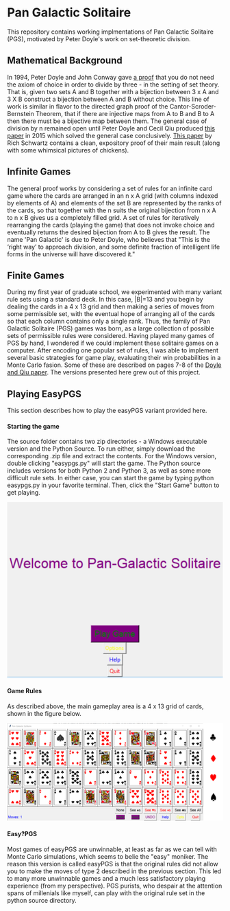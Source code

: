 # Pan Galactic Solitaire

This repository contains working implmentations of Pan Galactic Solitaire (PGS), motivated by Peter Doyle's work on set-theoretic division. 


<h2> Mathematical Background </h2>
In 1994, Peter Doyle and John Conway gave <a href="https://arxiv.org/pdf/math/0605779.pdf">a proof<a/> that you do not need the axiom of choice in order to divide by three - in the setting of set theory. That is, given two sets A and B together with a bijection between 3 x A and 3 X B construct a bijection between A and B without choice. This line of work is similar in flavor to the directed graph proof of the Cantor-Scroder-Bernstein Theorem, that if there are injective maps from A to B and B to A then there must be a bijective map between them. The general case of division by n remained open until Peter Doyle and Cecil Qiu produced <a href="https://math.dartmouth.edu/~doyle/docs/four/four.pdf">this paper</a> in 2015 which solved the general case conclusively.  <a href="https://arxiv.org/pdf/1504.02179.pdf"> This paper</a> by Rich Schwartz contains a clean, expository proof of their main result (along with some whimsical pictures of chickens).  
 
  <h2> Infinite Games  </h2>

 The general proof works by considering a set of rules for an infinite card game where the cards are arranged in an n x A grid (with columns indexed by elements of A) and elements of the set B are represented by the ranks of the cards, so that together with the n suits the original bijection from n x A to n x B gives us a completely filled grid. A set of rules for iteratively rearranging the cards (playing the game) that does not invoke choice and eventually returns the desired bijection from A to B gives the result. The name 'Pan Galactic' is due to Peter Doyle, who believes that "This is the ‘right way’ to approach division, and some definite fraction of intelligent life forms in the universe  will  have  discovered  it."
 
 <h2> Finite Games  </h2>
 
 During my first year of graduate school, we experimented with many variant rule sets using a standard deck. In this case, |B|=13 and you begin by dealing the cards in a 4 x 13 grid and then making a series of moves from some permissible set, with the eventual hope of arranging all of the cards so that each column contains only a single rank. Thus, the family of Pan Galactic Solitaire (PGS) games was born, as a large collection of possible sets of permissible rules were considered. Having played many games of PGS by hand, I wondered if we could implement these solitaire games on a computer. After encoding one popular set of rules, I was able to  implement several basic strategies for game play, evaluating their win probabilities in a Monte Carlo fasion. Some of these are described on pages 7-8 of the <a href="https://math.dartmouth.edu/~doyle/docs/four/four.pdf">Doyle and Qiu paper</a>. The versions presented here grew out of this project. 
 
 <h2> Playing EasyPGS</h2>
 This section describes how to play the easyPGS variant provided here. 
 <h4> Starting the game </h4>
 The source folder contains two zip directories - a Windows executable version and the Python Source. To run either, simply download the corresponding .zip file and extract the contents. For the Windows version, double clicking "easypgs.py" will start the game. The Python source includes versions for both Python 2 and Python 3, as well as some more difficult rule sets. In either case, you can start the game by typing python easypgs.py in your favorite terminal. Then, click the "Start Game" button to get playing.
 
 ![alt text](https://github.com/drdeford/Pan_Galactic_Solitaire/blob/master/Figures/PGS_Intro.png "The opening window!")
 <h4> Game Rules </h4>
 
 As described above, the main gameplay area is a 4 x 13 grid of cards, shown in the figure below. 
 
  ![alt text](https://github.com/drdeford/Pan_Galactic_Solitaire/blob/master/Figures/PGS_1.png "The game window!")
  
  
<h4> Easy?PGS</h4>
Most games of easyPGS are unwinnable, at least as far as we can tell with Monte Carlo simulations, which seems to belie the "easy" moniker. The reason this version is called easyPGS is that the original rules did not allow you to make the moves of type 2 described in the previous section. This led to many more unwinnable games and a much less satisfactory playing experience (from my perspective). PGS purists, who despair at the attention spans of millenials like myself, can play with the original rule set in the python source directory.  

